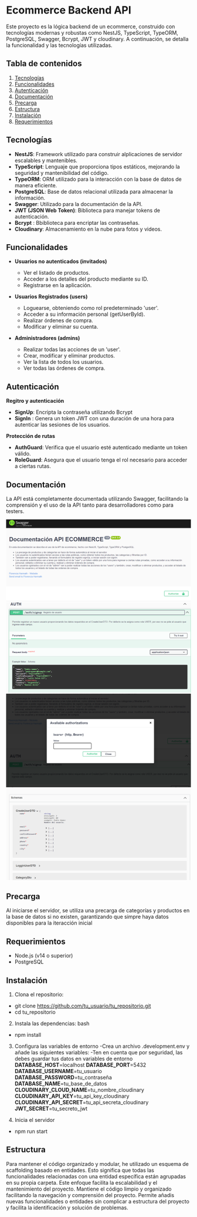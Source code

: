 # Ecommerce Backend API

Este proyecto es la lógica backend de un ecommerce, construido con tecnologías modernas y robustas como NestJS, TypeScript, TypeORM, PostgreSQL, Swagger, Bcrypt, JWT y cloudinary. A continuación, se detalla la funcionalidad y las tecnologías utilizadas.

## Tabla de contenidos 

1. [Tecnologías](#tecnologías)
2. [Funcionalidades](#funcionalidades)
3. [Autenticación](#autenticación)
4. [Documentación](#documentación)
5. [Precarga](#precarga)
6. [Estructura](#estructura)
7. [Instalación](#instalación)
8. [Requerimientos](#requerimientos)


## Tecnologías 

- **NestJS**: Framework utilizado para construir alplicaciones de servidor escalables y mantenibles.
- **TypeScript**: Lenguaje que proporciona tipos estáticos, mejorando la seguridad y mantenibilidad del código.
- **TypeORM**: ORM utilizado para la interacción con la base de datos de manera eficiente.
- **PostgreSQL**: Base de datos relacional utilizada para almacenar la información.
- **Swagger**: Utilizado para la documentación de la API.
- **JWT (JSON Web Token)**: Biblioteca para manejar tokens de autenticación.
- **Bcrypt** : Bbiblioteca para encriptar las contraseñas.
- **Cloudinary**: Almacenamiento en la nube para fotos y videos.

## Funcionalidades

- **Usuarios no autenticados (invitados)**
  - Ver el listado de productos.
  - Acceder a los detalles del producto mediante su ID.
  - Registrarse en la aplicación.

- **Usuarios Registrados (users)**
  - Loguearse, obteniendo como rol predeterminado 'user'.
  - Acceder a su información personal (getUserById).
  - Realizar órdenes de compra.
  - Modificar y eliminar su cuenta.

- **Administradores (admins)**
  - Realizar todas las acciones de un 'user'.
  - Crear, modificar y eliminar productos.
  - Ver la lista de todos los usuarios.
  - Ver todas las órdenes de compra.

## Autenticación 

**Regitro y autenticación**
 - **SignUp**: Encripta la contraseña utilizando Bcrypt
 - **SignIn** : Genera un token JWT con una duración de una hora para autenticar las sesiones de los usuarios.

 **Protección de rutas**
 - **AuthGuard**: Verifica que el usuario esté autenticado mediante un token válido.
 - **RoleGuard**: Asegura que el usuario tenga el rol necesario para acceder a ciertas rutas.

 ## Documentación

La API está completamente documentada utilizando Swagger, facilitando la comprensión y el uso de la API tanto para desarrolladores como para testers.

![Imagen de Ejemplo](./img/api1.png)
![Imagen de Ejemplo](./img/api2.png)
![Imagen de Ejemplo](./img/api3.png)
![Imagen de Ejemplo](./img/api4.png)



## Precarga

Al iniciarse el servidor, se utiliza una precarga de categorías y productos en la base de datos si no existen, garantizando que simpre haya datos disponibles para la iteracción inicial
  
## Requerimientos

- Node.js (v14 o superior)
- PostgreSQL

## Instalación

1. Clona el repositorio:
- git clone https://github.com/tu_usuario/tu_repositorio.git
- cd tu_repositorio

2. Instala las dependencias: bash
- npm install

3. Configura las variables de entorno
   -Crea un archivo .development.env y añade las siguientes variables:
   -Ten en cuenta que por seguridad, las debes guardar tus datos en variables de entorno
   **DATABASE_HOST**=localhost
   **DATABASE_PORT**=5432
   **DATABASE_USERNAME**=tu_usuario
   **DATABASE_PASSWORD**=tu_contraseña
   **DATABASE_NAME**=tu_base_de_datos
   **CLOUDINARY_CLOUD_NAME**=tu_nombre_cloudinary
   **CLOUDINARY_API_KEY**=tu_api_key_cloudinary
   **CLOUDINARY_API_SECRET**=tu_api_secreta_cloudinary
   **JWT_SECRET**=tu_secreto_jwt

4. Inicia el servidor
- npm run start

## Estructura 

 Para mantener el código organizado y modular, he utilizado un esquema de scaffolding basado en entidades. Esto significa que todas las funcionalidades relacionadas con una entidad específica están agrupadas en su propia carpeta. Este enfoque facilita la escalabilidad y el mantenimiento del proyecto. Mantiene el código limpio y organizado facilitando la navegación y comprensión del proyecto. Permite añadis nuevas funcionalidades o entidades sin complicar a estructura del proyecto y facilita la identificación y solución de problemas.




